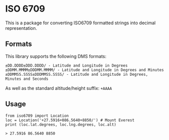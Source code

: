 # ISO 6709

This is a package for converting ISO6709 formatted strings into decimal representation.

## Formats

This library supports the following DMS formats:
```
±DD.DDDD±DDD.DDDD/ - Latitude and Longitude in Degrees
±DDMM.MMMM±DDDMM.MMMM/ - Latitude and Longitude in Degrees and Minutes
±DDMMSS.SSSS±DDDMMSS.SSSS/ - Latitude and Longitude in Degrees, Minutes and Seconds
```

As well as the standard altitude/height suffix: `+AAAA`

## Usage

```
from iso6709 import Location
loc = Location('+27.5916+086.5640+8850/') # Mount Everest
print (loc.lat.degrees, loc.lng.degrees, loc.alt)

> 27.5916 86.5640 8850

```
